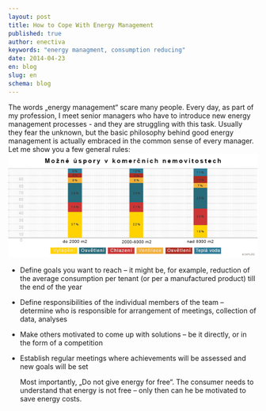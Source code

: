 ```yaml
---
layout: post
title: How to Cope With Energy Management
published: true
author: enectiva
keywords: "energy managment, consumption reducing"
date: 2014-04-23
en: blog
slug: en
schema: blog
---
```


The words „energy management“ scare many people. Every day, as part of my profession, I meet senior managers who have to introduce new energy management processes - and they are struggling with this task. Usually they fear the unknown, but the basic philosophy behind good energy management is actually embraced in the common sense of every manager. Let me show you a few general rules:
![mozna-upspory_edit.png](/img/mozna-upspory_edit.png)

<!--more-->

- Define goals you want to reach – it might be, for example, reduction of the average consumption per tenant (or per a manufactured product) till the end of the year
- Define responsibilities of the individual members of the team – determine who is responsible for arrangement of meetings, collection of data, analyses
- Make others motivated to come up with solutions – be it directly, or in the form of a competition
- Establish regular meetings where achievements will be assessed and new goals will be set

	Most importantly, „Do not give energy for free“. The consumer needs to understand that energy is not free – only then can he be motivated to save energy costs.
